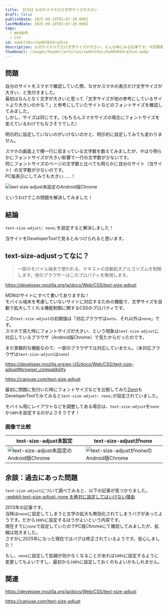 ```yaml
---
title: 【CSS】なぜかスマホだけ文字サイズが大きい
draft: false
publishDate: 2025-09-10T01:07:20.000Z
lastModDate: 2025-09-10T01:07:20.000Z
tags:
  - Web制作
  - CSS
id: xwmh7x9zcchp003b54rq3kze
description: なぜかスマホでだけ文字サイズが大きい。そんな時にみる記事です。今回現象を確認したのはAndroidのChromeとSamsungブラウザです。
thumbnail: /images/header/articles/xwmh7x9zcchp003b54rq3kze.webp
---
```

## 問題

自分のサイトをスマホで確認していた際、なぜかスマホの表示だけ文字サイズが大きい、と気付きました。  
最初はなんとなく文字が大きいと思って「文字サイズが他の参考にしているサイトより大きいのかな？」と参考にしていたサイトなどのフォントサイズを確認してみました。  
しかし、サイズは同じです。（もちろんスマホサイズの場合にフォントサイズを変えているわけでもなさそうでした）

明示的に設定していないのがいけないのかと、明示的に設定してみても変わりません。

スマホの画面上で横一行に収まっている文字数を数えてみましたが、やはり明らかにフォントサイズが大きい影響で一行の文字数が少ないです。  
同じフォントサイズのページの文字数と比べても明らかに自分のサイト（当サイト）の文字数が少ないのです。  
PC版表示にしてみても大きい……！

![text-size-adjust未設定のAndroid版Chrome](/images/article/xwmh7x9zcchp003b54rq3kze/old_chrome.webp)

というわけでこの問題を解決してみました！

## 結論

`text-size-adjust: none;`を設定すると解決しました！

当サイトをDeveloperToolで見るとみつけられると思います。

## text-size-adjustってなに？

> 一部のモバイル端末で使われる、テキストの自動拡大アルゴリズムを制御します。他のブラウザーはこのプロパティを無視します。

https://developer.mozilla.org/ja/docs/Web/CSS/text-size-adjust

MDNのサイトにすべて書いてありますね！  
モバイル端末を考慮していないサイトに対応するための機能で、文字サイズを自動で拡大してくれる機能制御に関するCSSのプロパティです。

この`text-size-adjust`の初期値は「対応ブラウザは`auto`、それ以外は`none`」です。  
スマホで見た時にフォントサイズが大きい、という現象は`text-size-adjust`に対応しているブラウザ（Android版Chrome）で見たからだったのです。

まだ実験的な機能なので、一部のブラウザでは対応していません。（未対応ブラウザは`text-size-adjust`は`none`）  

https://developer.mozilla.org/en-US/docs/Web/CSS/text-size-adjust#browser_compatibility

https://caniuse.com/text-size-adjust

最初に問題に気付いた時にフォントサイズなどを比較してみた[Zenn](https://zenn.dev/)もDeveloperToolでみてみると`text-size-adjust: none;`が設定されていました。

モバイル用にレイアウトなどを調整してある場合は、`text-size-adjust`を`none`か`100%`を設定するのがよさそうです！

### 画像で比較

|text-size-adjust未設定|text-size-adjustがnone|
|--|--|
|![text-size-adjust未設定のAndroid版Chrome](/images/article/xwmh7x9zcchp003b54rq3kze/old_chrome.webp)|![text-size-adjustがnoneのAndroid版Chrome](/images/article/xwmh7x9zcchp003b54rq3kze/new_chrome.webp)|

## 余談：過去にあった問題

`text-size-adjust`について調べてみると、以下の記事が見つかりました。  
[-webkit-text-size-adjust: none を絶対に設定してはいけない理由](https://tech.nitoyon.com/ja/blog/2013/02/14/text-size-adjust/)

2013年の記事です。  
当時は`none`に設定してしまうと文字の拡大も無効化されてしまうバグがあったようです。だから`100%`に設定するほうがよいという内容です。  
現在すでに`none`で設定していたのでPC版Chromeにて確認してみましたが、拡縮は効きました。  
さすがに2025年になった現在ではバグは修正されているようです。安心しました！

もし、`none`に設定して拡縮が効かなくなることがあれば`100%`に設定するように変更してもよいですし、最初から`100%`に設定しておくのもよいかもしれません。

## 関連

https://developer.mozilla.org/ja/docs/Web/CSS/text-size-adjust

https://caniuse.com/text-size-adjust
